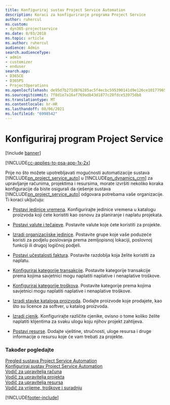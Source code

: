 ```yaml
---
title: Konfiguriraj sustav Project Service Automation
description: Koraci za konfiguriranje programa Project Service
author: ruhercul
ms.custom:
- dyn365-projectservice
ms.date: 8/03/2018
ms.topic: article
ms.author: ruhercul
audience: Admin
search.audienceType:
- admin
- customizer
- enduser
search.app:
- D365CE
- D365PS
- ProjectOperations
ms.openlocfilehash: de95d7b271d876285ac5f4ecbc595390141d9e126ce101779652828581c1f613
ms.sourcegitcommit: 7f8d1e7a16af769adb43d1877c28fdce53975db8
ms.translationtype: MT
ms.contentlocale: hr-HR
ms.lasthandoff: 08/06/2021
ms.locfileid: "6998542"
---
```

# <a name="configure-project-service"></a>Konfiguriraj program Project Service

[!include [banner](../includes/psa-now-project-operations.md)]

[!INCLUDE[cc-applies-to-psa-app-1x-2x](../includes/cc-applies-to-psa-app-1x-2x.md)]

Prije no što možete upotrebljavati mogućnosti automatizacije sustava [!INCLUDE[pn_project_service_auto](../includes/pn-project-service-auto.md)] u [!INCLUDE[pn_dynamics_crm](../includes/pn-dynamics-crm.md)] za upravljanje računima, projektima i resursima, morate izvršiti nekoliko koraka konfiguracije da biste osigurali da rješenje sustava [!INCLUDE[pn_project_service_auto](../includes/pn-project-service-auto.md)] odgovara potrebama vaše organizacije. Ti koraci uključuju:  
  
-   [Postavi jedinice vremena](../psa/set-up-time-units.md). Konfigurirajte jedinice vremena u katalogu proizvoda koji ćete koristiti kao osnovu za planiranje i naplatu projekata.  
  
-   [Postavi valute i tečajeve](../psa/set-up-currencies-exchange-rates.md). Postavite valute koje ćete koristiti za projekte.  
  
-   [Izradi organizacijske jedinice](../psa/create-organizational-units.md). Postavite grupe koje vaše poduzeće koristi za podjelu poslovanja prema zemljopisnoj lokaciji, poslovnoj funkciji ili drugoj logičnoj podjeli.  
  
-   [Postavi učestalosti faktura](../psa/set-up-invoice-frequencies.md). Postavite razdoblja koja želite koristiti za naplatu.  
  
-   [Konfiguriraj kategorije transakcije](../psa/configure-transaction-categories.md). Postavite kategorije transakcije prema kojima savjetnici mogu naplatiti naplative i nenaplative troškove.  
  
-   [Konfiguriraj kategorije troškova](../psa/configure-expense-categories.md). Postavite kategorije prema kojima savjetnici mogu naplatiti naplative i nenaplative troškove.  
  
-   [Izradi stavke kataloga proizvoda](../psa/create-product-catalog-items.md). Dodajte proizvode koje prodajete, kao što su licence za softver, u katalog proizvoda.  
  
-   [Izradi cjenik](../psa/create-price-list.md). Konfigurirajte različite cjenike, ovisno o tome koliko želite naplatiti klijentima za svaku ulogu koju njihov projekt zahtijeva.  
  
-   [Postavi resurse](../psa/set-up-resources.md). Dodajte vještine, stručnosti, uloge resursa i druge informacije o resursu koje će vam trebati za projekte.  
  
### <a name="see-also"></a>Također pogledajte  
 [Pregled sustava Project Service Automation](../psa/overview.md)   
 [Konfiguriraj sustav Project Service Automation](../psa/configure.md)   
 [Vodič za upravitelja računa](../psa/account-manager-guide.md)   
 [Vodič za upravitelja projekta](../psa/project-manager-guide.md)   
 [Vodič za upravitelja resursa](../psa/resource-manager-guide.md)   
 [Vodič za vrijeme, troškove i suradnju](../psa/time-expense-collaboration-guide.md)


[!INCLUDE[footer-include](../includes/footer-banner.md)]
